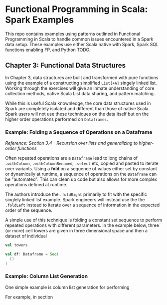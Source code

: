 # Functional Programming in Scala: Spark Examples

This repo contains examples using patterns outlined in Functional Programming in Scala
to handle common issues encountered in a Spark data setup. These examples use either
Scala native with Spark, Spark SQL functions enabling FP, and Python TODO.

## Chapter 3: Functional Data Structures

In Chapter 3, data structures are built and transformed with pure functions
using the example of a constructing simplified `List[+A]` singely linked list.
Working through the exercises will give an inmate understanding of core collection
methods, native Scala List data sharing, and pattern matching.

While this is useful Scala knownledge, the core data structures used in Spark are
completely isolated and different than those of native Scala. Spark users will not
use these techniques on the data itself but on the higher order operations performed
on `Dataframes`.

### Example: Folding a Sequence of Operations on a Dataframe

_Reference: Section 3.4 - Recursion over lists and generalizing to higher-order functions_

Often repeated operations are a `Dataframe` lead to long chains of `.withColumn`, 
`.withColumnRenamed`, `.select` etc, copied and pasted to iterate over variants.
Using a **fold** on a sequence of values either set by constant or dynamically at runtime,
a sequence of operations on the `Dataframe` can be "automated". This can clean up code
but also allows for more complex operations defined at runtime.

The authors introduce the `.foldRight` primarily to fit with the specific singlely linked
list example. Spark engineers will instead use the the `.foldLeft` instead to iterate over
a sequence of information in the expected order of the sequence.

A simple use of this technique is folding a constant set sequence to perform repeated
operations with different parameters. In the example below, three (or more) cell towers
are given in three dimensional space and then a dataset of individual 

```scala
val towers

val df: Dataframe = Seq(
  ()
)
```

### Example: Column List Generation

One simple example is column list generation for performing 

For example, in section 
